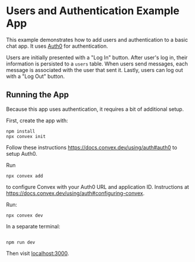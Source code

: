 # Users and Authentication Example App

This example demonstrates how to add users and authentication to a basic chat
app. It uses [Auth0](https://auth0.com/authentication) for authentication.

Users are initially presented with a "Log In" button. After user's log in, their
information is persisted to a `users` table. When users send messages, each
message is associated with the user that sent it. Lastly, users can log out with
a "Log Out" button.

## Running the App

Because this app uses authentication, it requires a bit of additional setup.

First, create the app with:

```
npm install
npx convex init
```

Follow these instructions https://docs.convex.dev/using/auth#auth0 to setup
Auth0.

Run

```
npx convex add
```

to configure Convex with your Auth0 URL and application ID. Instructions at
https://docs.convex.dev/using/auth#configuring-convex.

Run:

```
npx convex dev

```

In a separate terminal:

```

npm run dev

```

Then visit [localhost:3000](http://localhost:3000).

```

```
